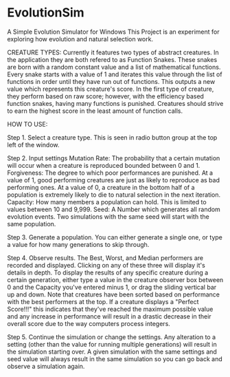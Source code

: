 # EvolutionSim
A Simple Evolution Simulator for Windows
This Project is an experiment for exploring how evolution and natural selection work.

CREATURE TYPES:
Currently it features two types of abstract creatures.
In the application they are both refered to as Function Snakes.
These snakes are born with a random constant value and a list of mathematical functions. 
Every snake starts with a value of 1 and iterates this value through the list of functions
in order until they have run out of functions. This outputs a new value which represents
this creature's score. In the first type of creature, they perform based on raw score;
however, with the efficiency based function snakes, having many functions is punished. 
Creatures should strive to earn the highest score in the least amount of function calls.

HOW TO USE:

Step 1. Select a creature type. This is seen in radio button group at the top left of the window.

Step 2. Input settings
    Mutation Rate: The probability that a certain mutation will occur when a creature is reproduced
        bounded between 0 and 1.
    Forgiveness: The degree to which poor performances are punished. At a value of 1, good performing
        creatures are just as likely to reproduce as bad performing ones. At a value of 0, a creature
        in the bottom half of a population is extremely likely to die to natural selection in the next
        iteration.
    Capacity: How many members a population can hold. This is limited to values between 10 and 9,999.
    Seed: A Number which generates all random evolution events. Two simulations with the same seed will
      start with the same population.
      
Step 3. Generate a population. You can either generate a single one, or type a value for how many
    generations to skip through.
    
Step 4. Observe results. The Best, Worst, and Median performers are recorded and displayed. Clicking
    on any of these three will display it's details in depth. To display the results of any specific 
    creature during a certain generation, either type a value in the creature observer box between 0 
    and the Capacity you've entered minus 1, or drag the sliding vertical bar up and down. Note that 
    creatures have been sorted based on performance with the best performers at the top. If a creature 
    displays a "Perfect Score!!!" this indicates that they've reached the maximum possible value and 
    any increase in performance will result in a drastic decrease in their overall score due to the 
    way computers process integers.
    
Step 5. Continue the simulation or change the settings. Any alteration to a setting (other than the
    value for running multiple generations) will result in the simulation starting over. A given
    simulation with the same settings and seed value will always result in the same simulation so you
    can go back and observe a simulation again.
